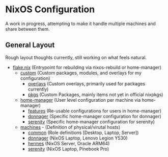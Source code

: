 # NixOS Configuration

A work in progress, attempting to make it handle multiple machines and share between them.

## General Layout

Rough layout thoughts currently, still working on what feels natural. 

- [flake.nix](flake.nix) (Entrypoint for rebuilding via nixos-rebuild or home-manager)
  - [custom](custom/README.md) (Custom packages, modules, and overlays for my configuration)
    - [overlays](custom/overlays) (Custom overlays, primarily used for packages currently)
    - [pkgs](custom/pkgs) (Custom Packages, mainly items not yet in official nixpkgs) 
  - [home-manager](home-manager/README.md) (User level configuration per machine via home-manager)
    - [features](home-manager/features) (Re-usable configurations for users in home-manager)
    - [donnager](home-manager/donnager) (Specific home-manager configuration for donnager)
    - [serenity](home-manager/serenity) (Specific home-manager configuration for serenity)
  - [machines](machines/README.md) - (Definition of physical/virutal hosts)
    - [common](machines/common) (Role definitions [Desktop, Laptop, Server])
    - [donnager](machines/donnager) (NixOS Laptop, Lenovo Legion Y530)
    - [hermes](machines/hermes) (NixOS Server, Oracle ARM64)
    - [serenity](machines/serenity) (NixOS Laptop, Pinebook Pro)

